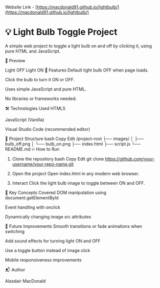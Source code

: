 Website Link - [https://macdonald91.github.io/lightbulb/](https://macdonald91.github.io/lightbulb/)

<h1>💡 Light Bulb Toggle Project</h1>
A simple web project to toggle a light bulb on and off by clicking it, using pure HTML and JavaScript.

📸 Preview

Light OFF	Light ON
🚀 Features
Default light bulb OFF when page loads.

Click the bulb to turn it ON or OFF.

Uses simple JavaScript and pure HTML.

No libraries or frameworks needed.

🛠️ Technologies Used
HTML5

JavaScript (Vanilla)

Visual Studio Code (recommended editor)

📂 Project Structure
bash
Copy
Edit
/project-root
  ├── images/
  │    ├── bulb_off.png
  │    └── bulb_on.png
  ├── index.html
  ├── script.js
  └── README.md
🔥 How to Run
1. Clone the repository
bash
Copy
Edit
git clone https://github.com/your-username/your-repo-name.git
2. Open the project
Open index.html in any modern web browser.

3. Interact
Click the light bulb image to toggle between ON and OFF.

🧠 Key Concepts Covered
DOM manipulation using document.getElementById

Event handling with onclick

Dynamically changing image src attributes

🎯 Future Improvements
Smooth transitions or fade animations when switching

Add sound effects for turning light ON and OFF

Use a toggle button instead of image click

Mobile responsiveness improvements

📬 Author

Alasdair MacDonald
